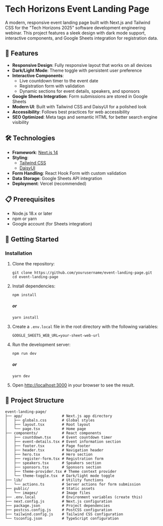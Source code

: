 # Tech Horizons Event Landing Page

A modern, responsive event landing page built with Next.js and Tailwind CSS for the "Tech Horizons 2025" software development engineering webinar. This project features a sleek design with dark mode support, interactive components, and Google Sheets integration for registration data.

## 🌟 Features

- **Responsive Design**: Fully responsive layout that works on all devices
- **Dark/Light Mode**: Theme toggle with persistent user preference
- **Interactive Components**:
  - Live countdown timer to the event date
  - Registration form with validation
  - Dynamic sections for event details, speakers, and sponsors
- **Google Sheets Integration**: Form submissions are stored in Google Sheets
- **Modern UI**: Built with Tailwind CSS and DaisyUI for a polished look
- **Accessibility**: Follows best practices for web accessibility
- **SEO Optimized**: Meta tags and semantic HTML for better search engine visibility

## 🛠️ Technologies

- **Framework**: [Next.js 14](https://nextjs.org/)
- **Styling**:
  - [Tailwind CSS](https://tailwindcss.com/)
  - [DaisyUI](https://daisyui.com/)
- **Form Handling**: React Hook Form with custom validation
- **Data Storage**: Google Sheets API integration
- **Deployment**: Vercel (recommended)

## 📋 Prerequisites

- Node.js 18.x or later
- npm or yarn
- Google account (for Sheets integration)

## 🚀 Getting Started

### Installation

1.  Clone the repository:

        git clone https://github.com/yourusername/event-landing-page.git
        cd event-landing-page

2.  Install dependencies:

        npm install

    ##### or

        yarn install

3.  Create a `.env.local` file in the root directory with the following variables:

        GOOGLE_SHEETS_WEB_URL=your-sheet-web-url

4.  Run the development server:

        npm run dev

    ##### or

        yarn dev

5.  Open [http://localhost:3000](http://localhost:3000) in your browser to see the result.

## 📁 Project Structure

```
event-landing-page/
├── app/                  # Next.js app directory
│   ├── globals.css       # Global styles
│   ├── layout.tsx        # Root layout
│   └── page.tsx          # Home page
├── components/           # React components
│   ├── countdown.tsx     # Event countdown timer
│   ├── event-details.tsx # Event information section
│   ├── footer.tsx        # Page footer
│   ├── header.tsx        # Navigation header
│   ├── hero.tsx          # Hero section
│   ├── register-form.tsx # Registration form
│   ├── speakers.tsx      # Speakers section
│   ├── sponsors.tsx      # Sponsors section
│   ├── theme-provider.tsx # Theme context provider
│   └── theme-toggle.tsx  # Dark/light mode toggle
├── lib/                  # Utility functions
│   └── actions.ts        # Server actions for form submission
├── public/               # Static assets
│   └── images/           # Image files
├── .env.local            # Environment variables (create this)
├── next.config.js        # Next.js configuration
├── package.json          # Project dependencies
├── postcss.config.js     # PostCSS configuration
├── tailwind.config.js    # Tailwind CSS configuration
└── tsconfig.json         # TypeScript configuration
```

